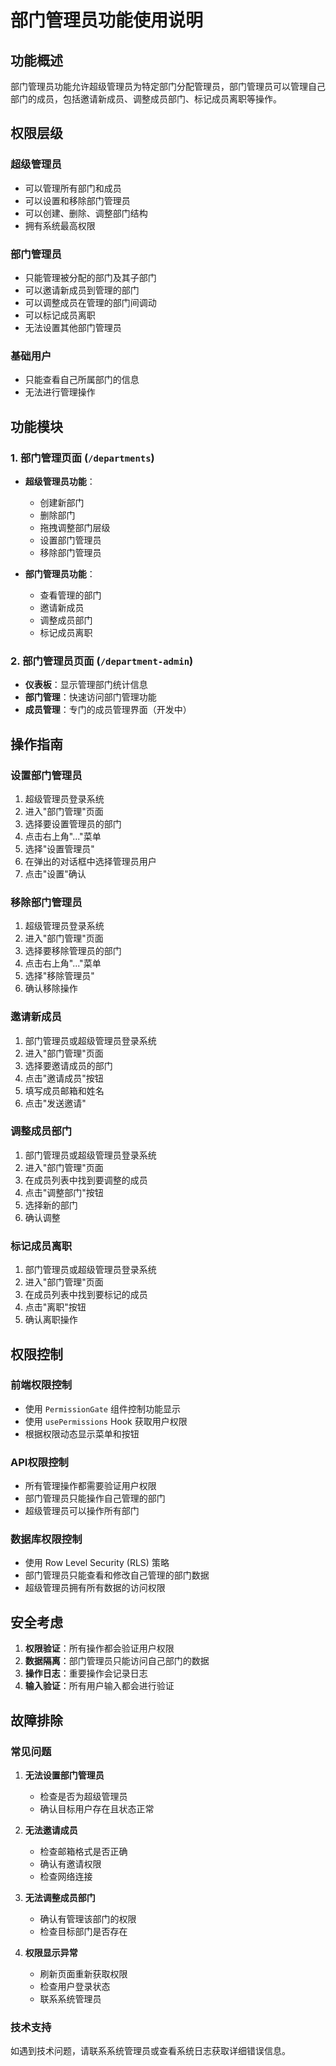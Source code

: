 # 部门管理员功能使用说明

## 功能概述

部门管理员功能允许超级管理员为特定部门分配管理员，部门管理员可以管理自己部门的成员，包括邀请新成员、调整成员部门、标记成员离职等操作。

## 权限层级

### 超级管理员
- 可以管理所有部门和成员
- 可以设置和移除部门管理员
- 可以创建、删除、调整部门结构
- 拥有系统最高权限

### 部门管理员
- 只能管理被分配的部门及其子部门
- 可以邀请新成员到管理的部门
- 可以调整成员在管理的部门间调动
- 可以标记成员离职
- 无法设置其他部门管理员

### 基础用户
- 只能查看自己所属部门的信息
- 无法进行管理操作

## 功能模块

### 1. 部门管理页面 (`/departments`)
- **超级管理员功能**：
  - 创建新部门
  - 删除部门
  - 拖拽调整部门层级
  - 设置部门管理员
  - 移除部门管理员

- **部门管理员功能**：
  - 查看管理的部门
  - 邀请新成员
  - 调整成员部门
  - 标记成员离职

### 2. 部门管理员页面 (`/department-admin`)
- **仪表板**：显示管理部门统计信息
- **部门管理**：快速访问部门管理功能
- **成员管理**：专门的成员管理界面（开发中）

## 操作指南

### 设置部门管理员

1. 超级管理员登录系统
2. 进入"部门管理"页面
3. 选择要设置管理员的部门
4. 点击右上角"..."菜单
5. 选择"设置管理员"
6. 在弹出的对话框中选择管理员用户
7. 点击"设置"确认

### 移除部门管理员

1. 超级管理员登录系统
2. 进入"部门管理"页面
3. 选择要移除管理员的部门
4. 点击右上角"..."菜单
5. 选择"移除管理员"
6. 确认移除操作

### 邀请新成员

1. 部门管理员或超级管理员登录系统
2. 进入"部门管理"页面
3. 选择要邀请成员的部门
4. 点击"邀请成员"按钮
5. 填写成员邮箱和姓名
6. 点击"发送邀请"

### 调整成员部门

1. 部门管理员或超级管理员登录系统
2. 进入"部门管理"页面
3. 在成员列表中找到要调整的成员
4. 点击"调整部门"按钮
5. 选择新的部门
6. 确认调整

### 标记成员离职

1. 部门管理员或超级管理员登录系统
2. 进入"部门管理"页面
3. 在成员列表中找到要标记的成员
4. 点击"离职"按钮
5. 确认离职操作

## 权限控制

### 前端权限控制
- 使用 `PermissionGate` 组件控制功能显示
- 使用 `usePermissions` Hook 获取用户权限
- 根据权限动态显示菜单和按钮

### API权限控制
- 所有管理操作都需要验证用户权限
- 部门管理员只能操作自己管理的部门
- 超级管理员可以操作所有部门

### 数据库权限控制
- 使用 Row Level Security (RLS) 策略
- 部门管理员只能查看和修改自己管理的部门数据
- 超级管理员拥有所有数据的访问权限

## 安全考虑

1. **权限验证**：所有操作都会验证用户权限
2. **数据隔离**：部门管理员只能访问自己部门的数据
3. **操作日志**：重要操作会记录日志
4. **输入验证**：所有用户输入都会进行验证

## 故障排除

### 常见问题

1. **无法设置部门管理员**
   - 检查是否为超级管理员
   - 确认目标用户存在且状态正常

2. **无法邀请成员**
   - 检查邮箱格式是否正确
   - 确认有邀请权限
   - 检查网络连接

3. **无法调整成员部门**
   - 确认有管理该部门的权限
   - 检查目标部门是否存在

4. **权限显示异常**
   - 刷新页面重新获取权限
   - 检查用户登录状态
   - 联系系统管理员

### 技术支持

如遇到技术问题，请联系系统管理员或查看系统日志获取详细错误信息。 